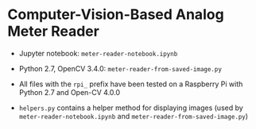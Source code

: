 # Computer-Vision-Based Analog Meter Reader

- Jupyter notebook: `meter-reader-notebook.ipynb`

- Python 2.7, OpenCV 3.4.0: `meter-reader-from-saved-image.py`

- All files with the `rpi_` prefix have been tested on a Raspberry Pi with Python 2.7 and Open-CV 4.0.0

- `helpers.py` contains a helper method for displaying images (used by `meter-reader-notebook.ipynb` and `meter-reader-from-saved-image.py`)